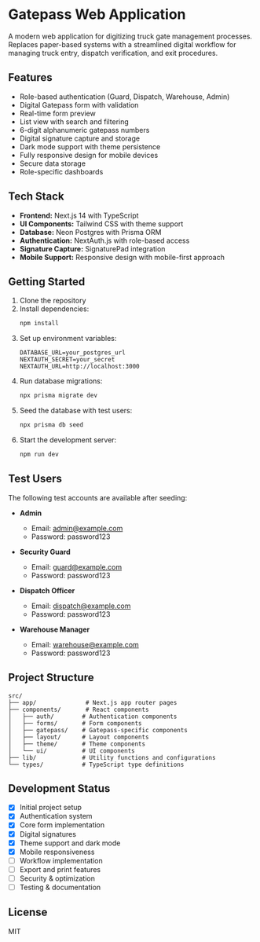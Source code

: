 # Gatepass Web Application

A modern web application for digitizing truck gate management processes. Replaces paper-based systems with a streamlined digital workflow for managing truck entry, dispatch verification, and exit procedures.

## Features

- Role-based authentication (Guard, Dispatch, Warehouse, Admin)
- Digital Gatepass form with validation
- Real-time form preview
- List view with search and filtering
- 6-digit alphanumeric gatepass numbers
- Digital signature capture and storage
- Dark mode support with theme persistence
- Fully responsive design for mobile devices
- Secure data storage
- Role-specific dashboards

## Tech Stack

- **Frontend:** Next.js 14 with TypeScript
- **UI Components:** Tailwind CSS with theme support
- **Database:** Neon Postgres with Prisma ORM
- **Authentication:** NextAuth.js with role-based access
- **Signature Capture:** SignaturePad integration
- **Mobile Support:** Responsive design with mobile-first approach

## Getting Started

1. Clone the repository
2. Install dependencies:
   ```bash
   npm install
   ```
3. Set up environment variables:
   ```env
   DATABASE_URL=your_postgres_url
   NEXTAUTH_SECRET=your_secret
   NEXTAUTH_URL=http://localhost:3000
   ```
4. Run database migrations:
   ```bash
   npx prisma migrate dev
   ```
5. Seed the database with test users:
   ```bash
   npx prisma db seed
   ```
6. Start the development server:
   ```bash
   npm run dev
   ```

## Test Users

The following test accounts are available after seeding:

- **Admin**

  - Email: admin@example.com
  - Password: password123

- **Security Guard**

  - Email: guard@example.com
  - Password: password123

- **Dispatch Officer**

  - Email: dispatch@example.com
  - Password: password123

- **Warehouse Manager**
  - Email: warehouse@example.com
  - Password: password123

## Project Structure

```
src/
├── app/              # Next.js app router pages
├── components/       # React components
│   ├── auth/        # Authentication components
│   ├── forms/       # Form components
│   ├── gatepass/    # Gatepass-specific components
│   ├── layout/      # Layout components
│   ├── theme/       # Theme components
│   └── ui/          # UI components
├── lib/             # Utility functions and configurations
└── types/           # TypeScript type definitions
```

## Development Status

- [x] Initial project setup
- [x] Authentication system
- [x] Core form implementation
- [x] Digital signatures
- [x] Theme support and dark mode
- [x] Mobile responsiveness
- [ ] Workflow implementation
- [ ] Export and print features
- [ ] Security & optimization
- [ ] Testing & documentation

## License

MIT
